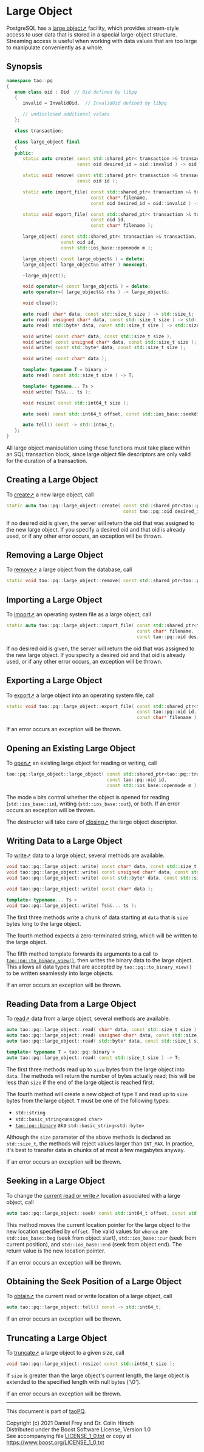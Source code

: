 # Large Object

PostgreSQL has a [large object➚](https://www.postgresql.org/docs/current/largeobjects.html) facility, which provides stream-style access to user data that is stored in a special large-object structure.
Streaming access is useful when working with data values that are too large to manipulate conveniently as a whole.

## Synopsis

```c++
namespace tao::pq
{
   enum class oid : Oid  // Oid defined by libpq
   {
      invalid = InvalidOid,  // InvalidOid defined by libpq

      // undisclosed additional values
   };

   class transaction;

   class large_object final
   {
   public:
      static auto create( const std::shared_ptr< transaction >& transaction,
                          const oid desired_id = oid::invalid ) -> oid;

      static void remove( const std::shared_ptr< transaction >& transaction,
                          const oid id );

      static auto import_file( const std::shared_ptr< transaction >& transaction,
                               const char* filename,
                               const oid desired_id = oid::invalid ) -> oid;

      static void export_file( const std::shared_ptr< transaction >& transaction,
                               const oid id,
                               const char* filename );

      large_object( const std::shared_ptr< transaction >& transaction,
                    const oid id,
                    const std::ios_base::openmode m );

      large_object( const large_object& ) = delete;
      large_object( large_object&& other ) noexcept;

      ~large_object();

      void operator=( const large_object& ) = delete;
      auto operator=( large_object&& rhs ) -> large_object&;

      void close();

      auto read( char* data, const std::size_t size ) -> std::size_t;
      auto read( unsigned char* data, const std::size_t size ) -> std::size_t;
      auto read( std::byte* data, const std::size_t size ) -> std::size_t;

      void write( const char* data, const std::size_t size );
      void write( const unsigned char* data, const std::size_t size );
      void write( const std::byte* data, const std::size_t size );

      void write( const char* data );

      template< typename T = binary >
      auto read( const std::size_t size ) -> T;

      template< typename... Ts >
      void write( Ts&&... ts );

      void resize( const std::int64_t size );

      auto seek( const std::int64_t offset, const std::ios_base::seekdir whence ) -> std::int64_t;

      auto tell() const -> std::int64_t;
   };
}
```

All large object manipulation using these functions must take place within an SQL transaction block, since large object file descriptors are only valid for the duration of a transaction.

## Creating a Large Object

To [create➚](https://www.postgresql.org/docs/current/lo-interfaces.html#LO-CREATE) a new large object, call

```c++
static auto tao::pq::large_object::create( const std::shared_ptr<tao::pq::transaction>& transaction,
                                           const tao::pq::oid desired_id = tao::pq::oid::invalid ) -> tao::pq::oid;
```

If no desired oid is given, the server will return the oid that was assigned to the new large object.
If you specify a desired oid and that oid is already used, or if any other error occurs, an exception will be thrown.

## Removing a Large Object

To [remove➚](https://www.postgresql.org/docs/current/lo-interfaces.html#LO-UNLINK) a large object from the database, call

```c++
static void tao::pq::large_object::remove( const std::shared_ptr<tao::pq::transaction>& transaction, const tao::pq::oid id );
```

## Importing a Large Object

To [import➚](https://www.postgresql.org/docs/current/lo-interfaces.html#LO-IMPORT) an operating system file as a large object, call

```c++
static auto tao::pq::large_object::import_file( const std::shared_ptr<tao::pq::transaction>& transaction,
                                                const char* filename,
                                                const tao::pq::oid desired_id = tao::pq::oid::invalid ) -> tao::pq::oid;
```

If no desired oid is given, the server will return the oid that was assigned to the new large object.
If you specify a desired oid and that oid is already used, or if any other error occurs, an exception will be thrown.

## Exporting a Large Object

To [export➚](https://www.postgresql.org/docs/current/lo-interfaces.html#LO-EXPORT) a large object into an operating system file, call

```c++
static void tao::pq::large_object::export_file( const std::shared_ptr<tao::pq::transaction>& transaction,
                                                const tao::pq::oid id,
                                                const char* filename );
```

If an error occurs an exception will be thrown.

## Opening an Existing Large Object

To [open➚](https://www.postgresql.org/docs/current/lo-interfaces.html#LO-OPEN) an existing large object for reading or writing, call

```c++
tao::pq::large_object::large_object( const std::shared_ptr<tao::pq::transaction>& transaction,
                                     const tao::pq::oid id,
                                     const std::ios_base::openmode m );
```

The mode `m` bits control whether the object is opened for reading (`std::ios_base::in`), writing (`std::ios_base::out`), or both.
If an error occurs an exception will be thrown.

The destructor will take care of [closing➚](https://www.postgresql.org/docs/current/lo-interfaces.html#LO-CLOSE) the large object descriptor.

## Writing Data to a Large Object

To [write➚](https://www.postgresql.org/docs/current/lo-interfaces.html#LO-WRITE) data to a large object, several methods are available.

```c++
void tao::pq::large_object::write( const char* data, const std::size_t size );
void tao::pq::large_object::write( const unsigned char* data, const std::size_t size );
void tao::pq::large_object::write( const std::byte* data, const std::size_t size );

void tao::pq::large_object::write( const char* data );

template< typename... Ts >
void tao::pq::large_object::write( Ts&&... ts );
```

The first three methods write a chunk of data starting at `data` that is `size` bytes long to the large object.

The fourth method expects a zero-terminated string, which will be written to the large object.

The fifth method template forwards its arguments to a call to [`tao::pq::to_binary_view()`](Binary-Data.md), then writes the binary data to the large object.
This allows all data types that are accepted by `tao::pq::to_binary_view()` to be written seamlessly into large objects.

If an error occurs an exception will be thrown.

## Reading Data from a Large Object

To [read➚](https://www.postgresql.org/docs/current/lo-interfaces.html#LO-READ) data from a large object, several methods are available.

```c++
auto tao::pq::large_object::read( char* data, const std::size_t size ) -> std::size_t;
auto tao::pq::large_object::read( unsigned char* data, const std::size_t size ) -> std::size_t;
auto tao::pq::large_object::read( std::byte* data, const std::size_t size ) -> std::size_t;

template< typename T = tao::pq::binary >
auto tao::pq::large_object::read( const std::size_t size ) -> T;
```

The first three methods read up to `size` bytes from the large object into `data`.
The methods will return the number of bytes actually read; this will be less than `size` if the end of the large object is reached first.

The fourth method will create a new object of type `T` and read up to `size` bytes from the large object.
`T` must be one of the following types:

* `std::string`
* `std::basic_string<unsigned char>`
* [`tao::pq::binary`](Binary-Data.md) aka `std::basic_string<std::byte>`

Although the `size` parameter of the above methods is declared as `std::size_t`, the methods will reject values larger than `INT_MAX`.
In practice, it's best to transfer data in chunks of at most a few megabytes anyway.

If an error occurs an exception will be thrown.

## Seeking in a Large Object

To change the [current read or write➚](https://www.postgresql.org/docs/current/lo-interfaces.html#LO-SEEK) location associated with a large object, call

```c++
auto tao::pq::large_object::seek( const std::int64_t offset, const std::ios_base::seekdir whence ) -> std::int64_t;
```

This method moves the current location pointer for the large object to the new location specified by `offset`.
The valid values for `whence` are `std::ios_base::beg` (seek from object start), `std::ios_base::cur` (seek from current position), and `std::ios_base::end` (seek from object end).
The return value is the new location pointer.

If an error occurs an exception will be thrown.

## Obtaining the Seek Position of a Large Object

To [obtain➚](https://www.postgresql.org/docs/current/lo-interfaces.html#LO-TELL) the current read or write location of a large object, call

```c++
auto tao::pq::large_object::tell() const -> std::int64_t;
```

If an error occurs an exception will be thrown.

## Truncating a Large Object

To [truncate➚](https://www.postgresql.org/docs/current/lo-interfaces.html#LO-TRUNCATE) a large object to a given size, call

```c++
void tao::pq::large_object::resize( const std::int64_t size );
```

If `size` is greater than the large object's current length, the large object is extended to the specified length with null bytes ('\0').

If an error occurs an exception will be thrown.

---

This document is part of [taoPQ](https://github.com/taocpp/taopq).

Copyright (c) 2021 Daniel Frey and Dr. Colin Hirsch<br>
Distributed under the Boost Software License, Version 1.0<br>
See accompanying file [LICENSE_1_0.txt](../LICENSE_1_0.txt) or copy at https://www.boost.org/LICENSE_1_0.txt
